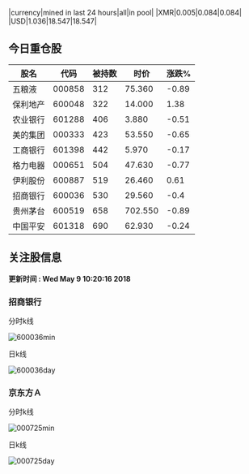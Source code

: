 |currency|mined in last 24 hours|all|in pool|
|XMR|0.005|0.084|0.084|
|USD|1.036|18.547|18.547|

## 今日重仓股 

|股名|代码|被持数|时价|涨跌%|
|---|---|---|---|---|
|五粮液|000858|312|75.360|-0.89|
|保利地产|600048|322|14.000|1.38|
|农业银行|601288|406|3.880|-0.51|
|美的集团|000333|423|53.550|-0.65|
|工商银行|601398|442|5.970|-0.17|
|格力电器|000651|504|47.630|-0.77|
|伊利股份|600887|519|26.460|0.61|
|招商银行|600036|530|29.560|-0.4|
|贵州茅台|600519|658|702.550|-0.89|
|中国平安|601318|690|62.930|-0.24|

## 关注股信息
**更新时间 : Wed May  9 10:20:16 2018**
### 招商银行 
分时k线

![600036min](http://image.sinajs.cn/newchart/min/n/sh600036.gif)

日k线

![600036day](http://image.sinajs.cn/newchart/daily/n/sh600036.gif)

### 京东方Ａ 
分时k线

![000725min](http://image.sinajs.cn/newchart/min/n/sz000725.gif)

日k线

![000725day](http://image.sinajs.cn/newchart/daily/n/sz000725.gif)
